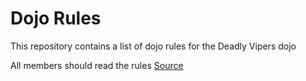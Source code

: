 Dojo Rules
==========

This repository contains a list of dojo rules for the Deadly Vipers dojo

All members should read the rules
[Source]("https://github.com/deadlyvipers/")
